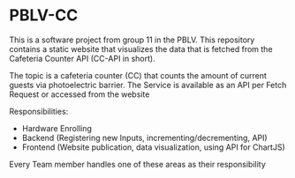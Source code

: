 # PBLV-CC
This is a software project from group 11 in the PBLV. This repository contains a static website that visualizes the data that is fetched from the Cafeteria Counter API (CC-API in short).

The topic is a cafeteria counter (CC) that counts the amount of current guests via photoelectric barrier. The Service is available as an API per Fetch Request or accessed from the website

Responsibilities:
 - Hardware Enrolling
 - Backend (Registering new Inputs, incrementing/decrementing, API)
 - Frontend (Website publication, data visualization, using API for ChartJS)

Every Team member handles one of these areas as their responsibility

